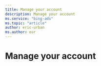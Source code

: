 ```yaml
---
title: Manage your account
description: Manage your account
ms.service: "bing-ads"
ms.topic: "article"
author: eric-urban
ms.author: eur
---
```


# Manage your account


